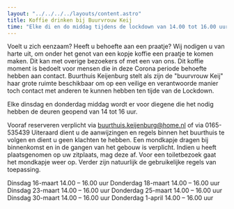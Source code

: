 ```yaml
---
layout: "../../../../layouts/content.astro"
title: Koffie drinken bij Buurvrouw Keij
time: "Elke di en do middag tijdens de lockdown van 14.00 tot 16.00 uur"
---
```


Voelt u zich eenzaam? Heeft u behoefte aan een praatje?
Wij nodigen u van harte uit, om onder het genot van een kopje koffie een praatje te komen maken. Dit kan met overige bezoekers of met een van ons.
Dit koffie moment is bedoelt voor mensen die in deze Corona periode behoefte hebben aan contact.
Buurthuis Keijenburg stelt als zijn de "buurvrouw Keij" haar grote ruimte beschikbaar om op een veilige en verantwoorde manier toch contact met anderen te kunnen hebben ten tijde van de Lockdown.

Elke dinsdag en donderdag middag wordt er voor diegene die het nodig hebben de deuren geopend van 14 tot 16 uur.

Vooraf reserveren verplicht via buurthuis.keijenburg@home.nl of via 0165-535439
Uiteraard dient u de aanwijzingen en regels binnen het buurthuis te volgen en dient u geen klachten te hebben.
Een mondkapje dragen bij binnenkomst en in de gangen van het gebouw is verplicht. Indien u heeft plaatsgenomen op uw zitplaats, mag deze af. Voor een toiletbezoek gaat het mondkapje weer op. Verder zijn natuurlijk de gebruikelijke regels van toepassing.

Dinsdag 16-maart 14.00 – 16.00 uur
Donderdag 18-maart 14.00 – 16.00 uur
Dinsdag 23-maart 14.00 – 16.00 uur
Donderdag 25-maart 14.00 – 16.00 uur
Dinsdag 30-maart 14.00 – 16.00 uur
Donderdag 1-april 14.00 – 16.00 uur
